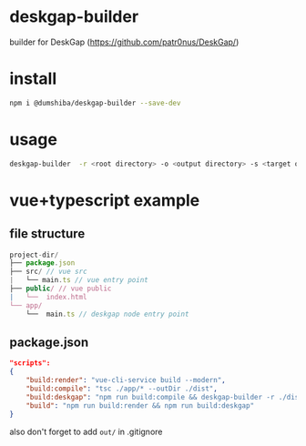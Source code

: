 # deskgap-builder
builder for DeskGap (https://github.com/patr0nus/DeskGap/)

# install
```bash
npm i @dumshiba/deskgap-builder --save-dev
```

# usage
```bash
deskgap-builder  -r <root directory> -o <output directory> -s <target os (linux, macos, windows)>
```

# vue+typescript example
## file structure
```js
project-dir/
├── package.json
├── src/ // vue src
|   └── main.ts // vue entry point
├── public/ // vue public
|   └──  index.html
└── app/
    └──  main.ts // deskgap node entry point
```
## package.json
```json
"scripts": 
{
    "build:render": "vue-cli-service build --modern",
    "build:compile": "tsc ./app/* --outDir ./dist",
    "build:deskgap": "npm run build:compile && deskgap-builder -r ./dist -o ./out -s windows",
    "build": "npm run build:render && npm run build:deskgap"
}
```

also don't forget to add `out/` in .gitignore